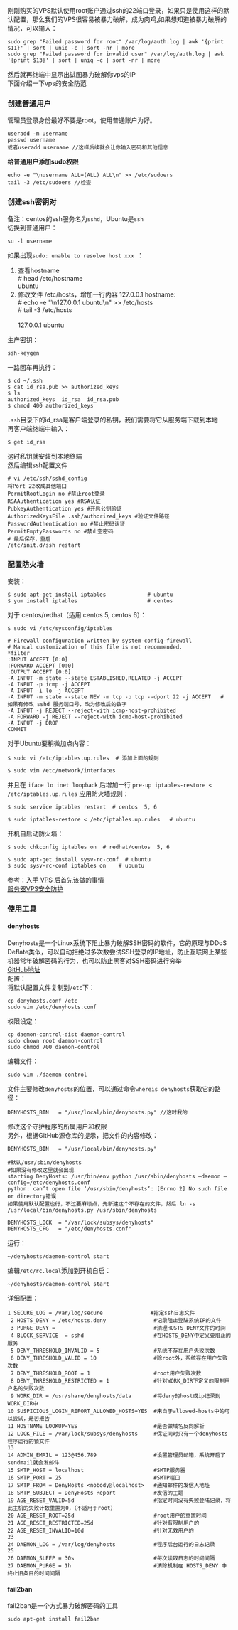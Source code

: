 刚刚购买的VPS默认使用root账户通过ssh的22端口登录，如果只是使用这样的默认配置，那么我们的VPS很容易被暴力破解，成为肉鸡,如果想知道被暴力破解的情况，可以输入：
```
sudo grep "Failed password for root" /var/log/auth.log | awk '{print $11}' | sort | uniq -c | sort -nr | more
sudo grep "Failed password for invalid user" /var/log/auth.log | awk '{print $13}' | sort | uniq -c | sort -nr | more
```
然后就再终端中显示出试图暴力破解你vps的IP<br>
下面介绍一下vps的安全防范<br>
### 创建普通用户
管理员登录身份最好不要是root，使用普通账户为好。<br>
```
useradd -m username
passwd username
或者useradd username //这样后续就会让你输入密码和其他信息
```
<b>给普通用户添加sudo权限</b><br>
```
echo -e "\nusername ALL=(ALL) ALL\n" >> /etc/sudoers
tail -3 /etc/sudoers //检查
```
### 创建ssh密钥对
备注：centos的ssh服务名为`sshd`，Ubuntu是`ssh`<br>
切换到普通用户：
```
su -l username
```
如果出现`sudo: unable to resolve host xxx `：
<ol>
<li>查看hostname</li>
# head /etc/hostname<br>
    ubuntu<br>
<li>修改文件 /etc/hosts，增加一行内容 127.0.0.1 hostname:</li>
# echo -e "\n127.0.0.1 ubuntu\n" >> /etc/hosts<br>
# tail -3 /etc/hosts<br>
<br>
127.0.0.1 ubuntu
</ol>

生产密钥：
```
ssh-keygen
```
一路回车再执行：
```
$ cd ~/.ssh 
$ cat id_rsa.pub >> authorized_keys
$ ls 
authorized_keys  id_rsa  id_rsa.pub
$ chmod 400 authorized_keys
```
`.ssh`目录下的id_rsa是客户端登录的私钥，我们需要将它从服务端下载到本地<br>
再客户端终端中输入：<br>
```
$ get id_rsa
```
这时私钥就安装到本地终端<br>
然后编辑ssh配置文件
```
# vi /etc/ssh/sshd_config
将Port 22改成其他端口
PermitRootLogin no #禁止root登录
RSAAuthentication yes #RSA认证
PubkeyAuthentication yes #开启公钥验证
AuthorizedKeysFile .ssh/authorized_keys #验证文件路径
PasswordAuthentication no #禁止密码认证
PermitEmptyPasswords no #禁止空密码
# 最后保存，重启
/etc/init.d/ssh restart
```

### 配置防火墙
安装：
```
$ sudo apt-get install iptables             # ubuntu
$ yum install iptables                      # centos
```
对于 centos/redhat（适用 centos 5, centos 6）：
```
$ sudo vi /etc/sysconfig/iptables

# Firewall configuration written by system-config-firewall
# Manual customization of this file is not recommended.
*filter
:INPUT ACCEPT [0:0]
:FORWARD ACCEPT [0:0]
:OUTPUT ACCEPT [0:0]
-A INPUT -m state --state ESTABLISHED,RELATED -j ACCEPT
-A INPUT -p icmp -j ACCEPT
-A INPUT -i lo -j ACCEPT
-A INPUT -m state --state NEW -m tcp -p tcp --dport 22 -j ACCEPT   # 如果有修改 sshd 服务端口号，改为修改后的数字
-A INPUT -j REJECT --reject-with icmp-host-prohibited
-A FORWARD -j REJECT --reject-with icmp-host-prohibited
-A INPUT -j DROP
COMMIT
```
对于Ubuntu要稍微加点内容：<br>
```
$ sudo vi /etc/iptables.up.rules  # 添加上面的规则

$ sudo vim /etc/network/interfaces
```
并且在 `iface lo inet loopback` 后增加一行 `pre-up iptables-restore < /etc/iptables.up.rules`
应用防火墙规则：
```
$ sudo service iptables restart  # centos  5, 6

$ sudo iptables-restore < /etc/iptables.up.rules   # ubuntu
```
开机自启动防火墙：
```
$ sudo chkconfig iptables on  # redhat/centos  5, 6

$ sudo apt-get install sysv-rc-conf  # ubuntu
$ sudo sysv-rc-conf iptables on    # ubuntu
```

参考：[入手 VPS 后首先该做的事情](https://mozillazg.github.io/2013/01/linux-vps-first-things-need-to-do.html)<br>
[服务器VPS安全防护](https://zhuanlan.zhihu.com/p/26282070)

### 使用工具
#### denyhosts
Denyhosts是一个Linux系统下阻止暴力破解SSH密码的软件，它的原理与DDoS Deflate类似，可以自动拒绝过多次数尝试SSH登录的IP地址，防止互联网上某些机器常年破解密码的行为，也可以防止黑客对SSH密码进行穷举<br>
[GitHub地址](https://github.com/denyhosts/denyhosts)<br>
配置：<br>
将默认配置文件复制到`/etc`下：
```
cp denyhosts.conf /etc
sudo vim /etc/denyhosts.conf
```
权限设定：
```
cp daemon-control-dist daemon-control
sudo chown root daemon-control
sudo chmod 700 daemon-control
```
编辑文件：
```
sudo vim ./daemon-control
```
文件主要修改`denyhosts`的位置，可以通过命令`whereis denyhosts`获取它的路径：
```
DENYHOSTS_BIN   = "/usr/local/bin/denyhosts.py" //这时我的
```
修改这个守护程序的所属用户和权限<br>
另外，根据GitHub源仓库的提示，把文件的内容修改：
```
DENYHOSTS_BIN   = "/usr/local/bin/denyhosts.py" 

#默认/usr/sbin/denyhosts
#如果没有修改这里就会出现
starting DenyHosts: /usr/bin/env python /usr/sbin/denyhosts –daemon –config=/etc/denyhosts.conf
python: can’t open file ‘/usr/sbin/denyhosts’: [Errno 2] No such file or directory错误
如果使用默认配置也行，不过要麻烦点，先新建这个不存在的文件，然后 ln -s /usr/local/bin/denyhosts.py /usr/sbin/denyhosts

DENYHOSTS_LOCK  = "/var/lock/subsys/denyhosts"
DENYHOSTS_CFG   = "/etc/denyhosts.conf"
```
运行：
```
~/denyhosts/daemon-control start
```
编辑`/etc/rc.local`添加到开机自启：
```
~/denyhosts/daemon-control start
```

详细配置：
```
1 SECURE_LOG = /var/log/secure               #指定ssh日志文件
 2 HOSTS_DENY = /etc/hosts.deny               #记录阻止登陆系统IP的文件
 3 PURGE_DENY =                               #清理HOSTS_DENY文件的时间
 4 BLOCK_SERVICE  = sshd                      #在HOSTS_DENY中定义要阻止的服务
 5 DENY_THRESHOLD_INVALID = 5                 #系统不存在用户失败次数
 6 DENY_THRESHOLD_VALID = 10                  #除root外，系统存在用户失败次数
 7 DENY_THRESHOLD_ROOT = 1                    #root用户失败次数
 8 DENY_THRESHOLD_RESTRICTED = 1              #针对WORK_DIR下定义的限制用户名的失败次数
 9 WORK_DIR = /usr/share/denyhosts/data       #将deny的host或ip记录到WORK_DIR中
10 SUSPICIOUS_LOGIN_REPORT_ALLOWED_HOSTS=YES  #来自于allowed-hosts中的可以尝试，是否报告 
11 HOSTNAME_LOOKUP=YES                        #是否做域名反向解析
12 LOCK_FILE = /var/lock/subsys/denyhosts     #保证同时只有一个denyhosts程序运行的锁文件
13        
14 ADMIN_EMAIL = 123@456.789                  #设置管理员邮箱，系统开启了sendmail就会发邮件
15 SMTP_HOST = localhost                      #SMTP服务器
16 SMTP_PORT = 25                             #SMTP端口
17 SMTP_FROM = DenyHosts <nobody@localhost>   #通知邮件的发信人地址
18 SMTP_SUBJECT = DenyHosts Report            #发信的主题
19 AGE_RESET_VALID=5d                         #指定时间没有失败登陆记录，将此主机的失败计数重置为0，（不适用于root）
20 AGE_RESET_ROOT=25d                         #root用户的重置时间
21 AGE_RESET_RESTRICTED=25d                   #针对有限制用户的
22 AGE_RESET_INVALID=10d                      #针对无效用户的
23    
24 DAEMON_LOG = /var/log/denyhosts            #程序后台运行的日志记录
25  
26 DAEMON_SLEEP = 30s                         #每次读取日志的时间间隔
27 DAEMON_PURGE = 1h                          #清除机制在 HOSTS_DENY 中终止旧条目的时间间隔
```

#### fail2ban
fail2ban是一个方式暴力破解密码的工具
```
sudo apt-get install fail2ban
```
